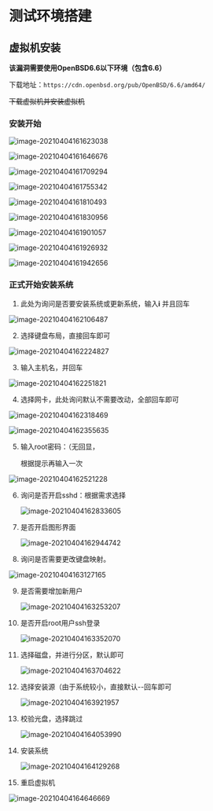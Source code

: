 # 测试环境搭建

## 虚拟机安装

**该漏洞需要使用OpenBSD6.6以下环境（包含6.6）**

下载地址：`https://cdn.openbsd.org/pub/OpenBSD/6.6/amd64/`

~~下载虚拟机并安装虚拟机~~ 

### 安装开始

![image-20210404161623038](C:\Users\Core\Documents\GitHub\nwst\image-20210404161623038.png)

![image-20210404161646676](C:\Users\Core\Documents\GitHub\nwst\image-20210404161646676.png)

![image-20210404161709294](C:\Users\Core\Documents\GitHub\nwst\image-20210404161709294.png)

![image-20210404161755342](C:\Users\Core\Documents\GitHub\nwst\image-20210404161755342.png)

![image-20210404161810493](C:\Users\Core\Documents\GitHub\nwst\image-20210404161810493.png)

![image-20210404161830956](C:\Users\Core\Documents\GitHub\nwst\image-20210404161830956.png)

![image-20210404161901057](C:\Users\Core\Documents\GitHub\nwst\image-20210404161901057.png)

![image-20210404161926932](C:\Users\Core\Documents\GitHub\nwst\image-20210404161926932.png)

![image-20210404161942656](C:\Users\Core\Documents\GitHub\nwst\image-20210404161942656.png)

### 正式开始安装系统

1. 此处为询问是否要安装系统或更新系统，输入**i** 并且回车

![image-20210404162106487](C:\Users\Core\Documents\GitHub\nwst\image-20210404162106487.png)

2. 选择键盘布局，直接回车即可

![image-20210404162224827](C:\Users\Core\Documents\GitHub\nwst\image-20210404162224827.png)

3. 输入主机名，并回车

![image-20210404162251821](C:\Users\Core\Documents\GitHub\nwst\image-20210404162251821.png)

4. 选择网卡，此处询问默认不需要改动，全部回车即可

![image-20210404162318469](C:\Users\Core\Documents\GitHub\nwst\image-20210404162318469.png)

![image-20210404162355635](C:\Users\Core\Documents\GitHub\nwst\image-20210404162355635.png)

5. 输入root密码：（无回显，

   根据提示再输入一次

![image-20210404162521228](C:\Users\Core\Documents\GitHub\nwst\image-20210404162521228.png)

6. 询问是否开启sshd：根据需求选择

   ![image-20210404162833605](C:\Users\Core\Documents\GitHub\nwst\image-20210404162833605.png)

7. 是否开启图形界面

   ![image-20210404162944742](C:\Users\Core\Documents\GitHub\nwst\image-20210404162944742.png)

8. 询问是否需要更改键盘映射。

![image-20210404163127165](C:\Users\Core\Documents\GitHub\nwst\image-20210404163127165.png)

9. 是否需要增加新用户

   ![image-20210404163253207](C:\Users\Core\Documents\GitHub\nwst\image-20210404163253207.png)

10. 是否开启root用户ssh登录

    ![image-20210404163352070](C:\Users\Core\Documents\GitHub\nwst\image-20210404163352070.png)

11. 选择磁盘，并进行分区，默认即可

    ![image-20210404163704622](C:\Users\Core\Documents\GitHub\nwst\image-20210404163704622.png)

12. 选择安装源（由于系统较小，直接默认--回车即可

    ![image-20210404163921957](C:\Users\Core\Documents\GitHub\nwst\image-20210404163921957.png)

13. 校验光盘，选择跳过

    ![image-20210404164053990](C:\Users\Core\Documents\GitHub\nwst\image-20210404164053990.png)

14. 安装系统

    ![image-20210404164129268](C:\Users\Core\Documents\GitHub\nwst\image-20210404164129268.png)

15. 重启虚拟机

![image-20210404164646669](C:\Users\Core\Documents\GitHub\nwst\image-20210404164646669.png)





